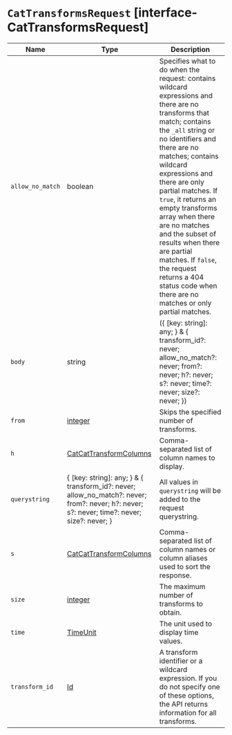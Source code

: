 # `CatTransformsRequest` [interface-CatTransformsRequest]

| Name | Type | Description |
| - | - | - |
| `allow_no_match` | boolean | Specifies what to do when the request: contains wildcard expressions and there are no transforms that match; contains the `_all` string or no identifiers and there are no matches; contains wildcard expressions and there are only partial matches. If `true`, it returns an empty transforms array when there are no matches and the subset of results when there are partial matches. If `false`, the request returns a 404 status code when there are no matches or only partial matches. |
| `body` | string | ({ [key: string]: any; } & { transform_id?: never; allow_no_match?: never; from?: never; h?: never; s?: never; time?: never; size?: never; }) | All values in `body` will be added to the request body. |
| `from` | [integer](./integer.md) | Skips the specified number of transforms. |
| `h` | [CatCatTransformColumns](./CatCatTransformColumns.md) | Comma-separated list of column names to display. |
| `querystring` | { [key: string]: any; } & { transform_id?: never; allow_no_match?: never; from?: never; h?: never; s?: never; time?: never; size?: never; } | All values in `querystring` will be added to the request querystring. |
| `s` | [CatCatTransformColumns](./CatCatTransformColumns.md) | Comma-separated list of column names or column aliases used to sort the response. |
| `size` | [integer](./integer.md) | The maximum number of transforms to obtain. |
| `time` | [TimeUnit](./TimeUnit.md) | The unit used to display time values. |
| `transform_id` | [Id](./Id.md) | A transform identifier or a wildcard expression. If you do not specify one of these options, the API returns information for all transforms. |
